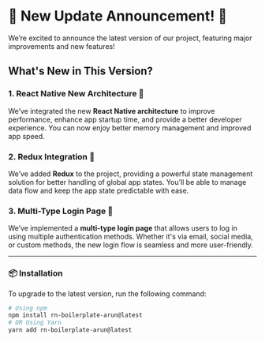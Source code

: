 # 🎉 New Update Announcement! 🎉

We’re excited to announce the latest version of our project, featuring major improvements and new features!

## What's New in This Version?

### 1. **React Native New Architecture** 🚀

We’ve integrated the new **React Native architecture** to improve performance, enhance app startup time, and provide a better developer experience. You can now enjoy better memory management and improved app speed.

### 2. **Redux Integration** 🔄

We’ve added **Redux** to the project, providing a powerful state management solution for better handling of global app states. You’ll be able to manage data flow and keep the app state predictable with ease.

### 3. **Multi-Type Login Page** 🔐

We’ve implemented a **multi-type login page** that allows users to log in using multiple authentication methods. Whether it's via email, social media, or custom methods, the new login flow is seamless and more user-friendly.

---

### 📦 Installation

To upgrade to the latest version, run the following command:

```bash
# Using npm
npm install rn-boilerplate-arun@latest
# OR Using Yarn
yarn add rn-boilerplate-arun@latest
```
